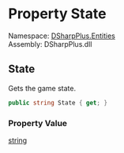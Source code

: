 # Property State

Namespace: [DSharpPlus.Entities](DSharpPlus.Entities.md)  
Assembly: DSharpPlus.dll

## <a id="DSharpPlus_Entities_DiscordRichPresence_State"></a>State

Gets the game state.

```csharp
public string State { get; }
```

### Property Value

[string](https://learn.microsoft.com/dotnet/api/system.string)

